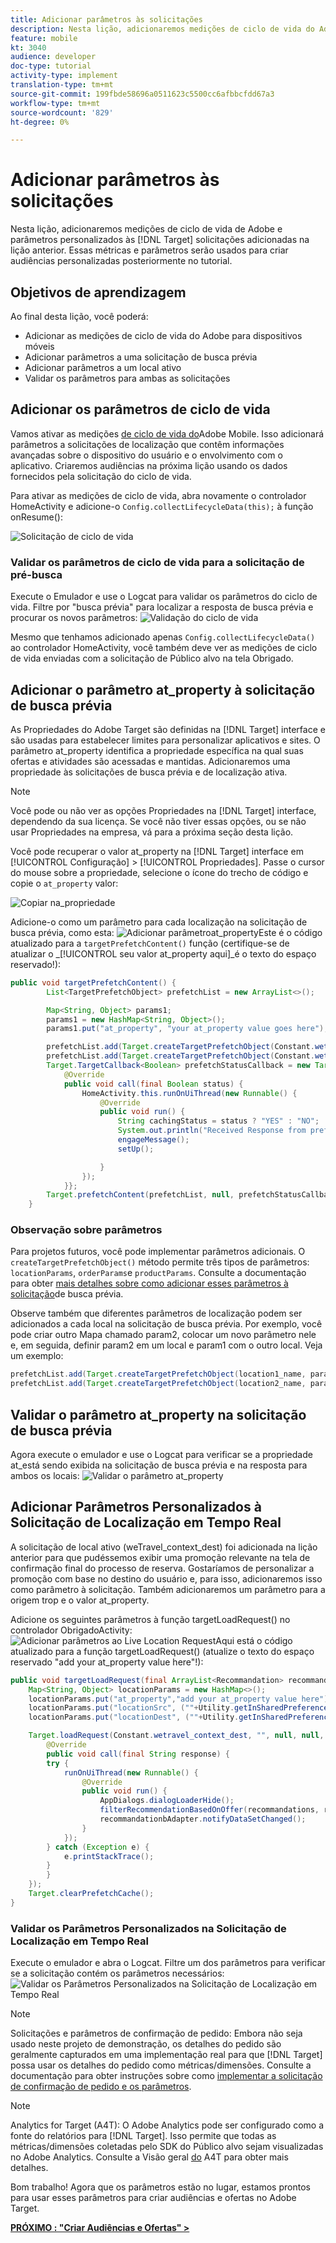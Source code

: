 ```yaml
---
title: Adicionar parâmetros às solicitações
description: Nesta lição, adicionaremos medições de ciclo de vida do Adobe e parâmetros personalizados às solicitações do Público alvo adicionadas na lição anterior. Essas métricas e parâmetros serão usados para criar audiências personalizadas posteriormente no tutorial.
feature: mobile
kt: 3040
audience: developer
doc-type: tutorial
activity-type: implement
translation-type: tm+mt
source-git-commit: 199fbde58696a0511623c5500cc6afbbcfdd67a3
workflow-type: tm+mt
source-wordcount: '829'
ht-degree: 0%

---
```



# Adicionar parâmetros às solicitações

Nesta lição, adicionaremos medições de ciclo de vida de Adobe e parâmetros personalizados às [!DNL Target] solicitações adicionadas na lição anterior. Essas métricas e parâmetros serão usados para criar audiências personalizadas posteriormente no tutorial.

## Objetivos de aprendizagem

Ao final desta lição, você poderá:

* Adicionar as medições de ciclo de vida do Adobe para dispositivos móveis
* Adicionar parâmetros a uma solicitação de busca prévia
* Adicionar parâmetros a um local ativo
* Validar os parâmetros para ambas as solicitações

## Adicionar os parâmetros de ciclo de vida

Vamos ativar as medições [de ciclo de vida do](https://docs.adobe.com/content/help/en/mobile-services/android/metrics.html)Adobe Mobile. Isso adicionará parâmetros a solicitações de localização que contêm informações avançadas sobre o dispositivo do usuário e o envolvimento com o aplicativo. Criaremos audiências na próxima lição usando os dados fornecidos pela solicitação do ciclo de vida.

Para ativar as medições de ciclo de vida, abra novamente o controlador HomeActivity e adicione-o `Config.collectLifecycleData(this);` à função onResume():

![Solicitação de ciclo de vida](assets/lifecycle_code.jpg)

### Validar os parâmetros de ciclo de vida para a solicitação de pré-busca

Execute o Emulador e use o Logcat para validar os parâmetros do ciclo de vida. Filtre por &quot;busca prévia&quot; para localizar a resposta de busca prévia e procurar os novos parâmetros:
![Validação do ciclo de vida](assets/lifecycle_validation.jpg)

Mesmo que tenhamos adicionado apenas `Config.collectLifecycleData()` ao controlador HomeActivity, você também deve ver as medições de ciclo de vida enviadas com a solicitação de Público alvo na tela Obrigado.

## Adicionar o parâmetro at_property à solicitação de busca prévia

As Propriedades do Adobe Target são definidas na [!DNL Target] interface e são usadas para estabelecer limites para personalizar aplicativos e sites. O parâmetro at_property identifica a propriedade específica na qual suas ofertas e atividades são acessadas e mantidas. Adicionaremos uma propriedade às solicitações de busca prévia e de localização ativa.

>[!NOTE]
>
>Você pode ou não ver as opções Propriedades na [!DNL Target] interface, dependendo da sua licença. Se você não tiver essas opções, ou se não usar Propriedades na empresa, vá para a próxima seção desta lição.

Você pode recuperar o valor at_property na [!DNL Target] interface em [!UICONTROL Configuração] > [!UICONTROL Propriedades].  Passe o cursor do mouse sobre a propriedade, selecione o ícone do trecho de código e copie o `at_property` valor:

![Copiar na_propriedade](assets/at_property_interface.jpg)

Adicione-o como um parâmetro para cada localização na solicitação de busca prévia, como esta:
![Adicionar parâmetro](assets/params_at_property.jpg)at_propertyEste é o código atualizado para a `targetPrefetchContent()` função (certifique-se de atualizar o _[!UICONTROL seu valor at_property aqui]_é o texto do espaço reservado!):

```java
public void targetPrefetchContent() {
        List<TargetPrefetchObject> prefetchList = new ArrayList<>();

        Map<String, Object> params1;
        params1 = new HashMap<String, Object>();
        params1.put("at_property", "your at_property value goes here");

        prefetchList.add(Target.createTargetPrefetchObject(Constant.wetravel_engage_home, params1));
        prefetchList.add(Target.createTargetPrefetchObject(Constant.wetravel_engage_search, params1));
        Target.TargetCallback<Boolean> prefetchStatusCallback = new Target.TargetCallback<Boolean>() {
            @Override
            public void call(final Boolean status) {
                HomeActivity.this.runOnUiThread(new Runnable() {
                    @Override
                    public void run() {
                        String cachingStatus = status ? "YES" : "NO";
                        System.out.println("Received Response from prefetch : " + cachingStatus);
                        engageMessage();
                        setUp();

                    }
                });
            }};
        Target.prefetchContent(prefetchList, null, prefetchStatusCallback);
    }
```

### Observação sobre parâmetros

Para projetos futuros, você pode implementar parâmetros adicionais. O `createTargetPrefetchObject()` método permite três tipos de parâmetros: `locationParams`, `orderParams`e `productParams`. Consulte a documentação para obter [mais detalhes sobre como adicionar esses parâmetros à solicitação](https://docs.adobe.com/content/help/en/mobile-services/android/target-android/c-mob-target-prefetch-android.html)de busca prévia.

Observe também que diferentes parâmetros de localização podem ser adicionados a cada local na solicitação de busca prévia. Por exemplo, você pode criar outro Mapa chamado param2, colocar um novo parâmetro nele e, em seguida, definir param2 em um local e param1 com o outro local. Veja um exemplo:

```java
prefetchList.add(Target.createTargetPrefetchObject(location1_name, params1);
prefetchList.add(Target.createTargetPrefetchObject(location2_name, params2);
```

## Validar o parâmetro at_property na solicitação de busca prévia

Agora execute o emulador e use o Logcat para verificar se a propriedade at_está sendo exibida na solicitação de busca prévia e na resposta para ambos os locais:
![Validar o parâmetro at_property](assets/parameters_at_property_validation.jpg)

## Adicionar Parâmetros Personalizados à Solicitação de Localização em Tempo Real

A solicitação de local ativo (weTravel_context_dest) foi adicionada na lição anterior para que pudéssemos exibir uma promoção relevante na tela de confirmação final do processo de reserva. Gostaríamos de personalizar a promoção com base no destino do usuário e, para isso, adicionaremos isso como parâmetro à solicitação. Também adicionaremos um parâmetro para a origem trop e o valor at_property.

Adicione os seguintes parâmetros à função targetLoadRequest() no controlador ObrigadoActivity:
![Adicionar parâmetros ao Live Location Request](assets/parameters_live_location.jpg)Aqui está o código atualizado para a função targetLoadRequest() (atualize o texto do espaço reservado &quot;add your at_property value here&quot;!):

```java
public void targetLoadRequest(final ArrayList<Recommandation> recommandations) {
    Map<String, Object> locationParams = new HashMap<>();
    locationParams.put("at_property","add your at_property value here");
    locationParams.put("locationSrc", (""+Utility.getInSharedPreference(ThankYouActivity.this,Constant.departure,"")));
    locationParams.put("locationDest", (""+Utility.getInSharedPreference(ThankYouActivity.this,Constant.destination,"")));

    Target.loadRequest(Constant.wetravel_context_dest, "", null, null, locationParams, new Target.TargetCallback<String>() {
        @Override
        public void call(final String response) {
        try {
            runOnUiThread(new Runnable() {
                @Override
                public void run() {
                    AppDialogs.dialogLoaderHide();
                    filterRecommendationBasedOnOffer(recommandations, response);
                    recommandationbAdapter.notifyDataSetChanged();
                }
            });
        } catch (Exception e) {
            e.printStackTrace();
        }
        }
    });
    Target.clearPrefetchCache();
}
```

### Validar os Parâmetros Personalizados na Solicitação de Localização em Tempo Real

Execute o emulador e abra o Logcat. Filtre um dos parâmetros para verificar se a solicitação contém os parâmetros necessários:
![Validar os Parâmetros Personalizados na Solicitação de Localização em Tempo Real](assets/parameters_live_location_validation.jpg)

>[!NOTE]
>
>Solicitações e parâmetros de confirmação de pedido: Embora não seja usado neste projeto de demonstração, os detalhes do pedido são geralmente capturados em uma implementação real para que [!DNL Target] possa usar os detalhes do pedido como métricas/dimensões. Consulte a documentação para obter instruções sobre como [implementar a solicitação de confirmação de pedido e os parâmetros](https://docs.adobe.com/content/help/en/mobile-services/android/target-android/c-target-methods.html).

>[!NOTE]
>
>Analytics for Target (A4T): O Adobe Analytics pode ser configurado como a fonte do relatórios para [!DNL Target]. Isso permite que todas as métricas/dimensões coletadas pelo SDK do Público alvo sejam visualizadas no Adobe Analytics. Consulte a Visão geral [do](https://docs.adobe.com/content/help/en/target/using/integrate/a4t/a4t.html) A4T para obter mais detalhes.

Bom trabalho! Agora que os parâmetros estão no lugar, estamos prontos para usar esses parâmetros para criar audiências e ofertas no Adobe Target.

**[PRÓXIMO : &quot;Criar Audiências e Ofertas&quot; >](create-audiences-and-offers.md)**
